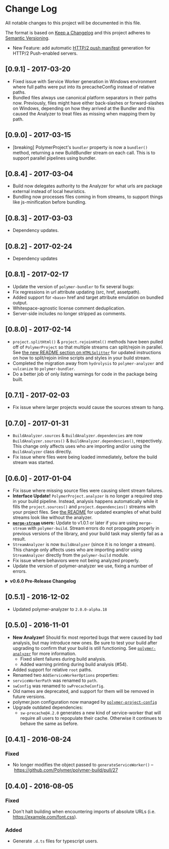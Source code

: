 # Change Log

All notable changes to this project will be documented in this file.

The format is based on [Keep a Changelog](http://keepachangelog.com/)
and this project adheres to [Semantic Versioning](http://semver.org/).

<!--## Unreleased-->

<!-- List New Changes Here -->
* New Feature: add automatic [HTTP/2 push manifest](https://github.com/GoogleChrome/http2-push-manifest) generation for HTTP/2 Push-enabled servers.

## [0.9.1] - 2017-03-20

* Fixed issue with Service Worker generation in Windows environment where full paths were put into its precacheConfig instead of relative paths.
* Bundled files always use canonical platform separators in their paths now.  Previously, files might have either back-slashes or forward-slashes on Windows, depending on how they arrived at the Bundler and this caused the Analyzer to treat files as missing when mapping them by path.

## [0.9.0] - 2017-03-15

* [breaking] PolymerProject's `bundler` property is now a `bundler()` method, returning a new BuildBundler stream on each call.  This is to support parallel pipelines using bundler.

## [0.8.4] - 2017-03-04

* Build now delegates authority to the Analyzer for what urls are package external instead of local heuristics.
* Bundling now processes files coming in from streams, to support things like js-minification before bundling.

## [0.8.3] - 2017-03-03

* Dependency updates.

## [0.8.2] - 2017-02-24

* Dependency updates

## [0.8.1] - 2017-02-17

* Update the version of `polymer-bundler` to fix several bugs:
 * Fix regressions in url attribute updating (src, href, assetpath).
 * Added support for `<base>` href and target attribute emulation on bundled output.
 * Whitespace-agnostic license comment deduplication.
 * Server-side includes no longer stripped as comments.

## [0.8.0] - 2017-02-14

* `project.splitHtml()` & `project.rejoinHtml()` methods have been pulled off of `PolymerProject` so that multiple streams can split/rejoin in parallel. See [the new README section on `HTMLSplitter`](https://github.com/Polymer/polymer-build#handling-inlined-cssjs) for updated instructions on how to split/rejoin inline scripts and styles in your build stream.
* Completed the migration away from `hydrolysis` to `polymer-analyzer` and `vulcanize` to `polymer-bundler`.
* Do a better job of only listing warnings for code in the package being built.

## [0.7.1] - 2017-02-03

* Fix issue where larger projects would cause the sources stream to hang.

## [0.7.0] - 2017-01-31

* `BuildAnalyzer.sources` & `BuildAnalyzer.dependencies` are now `BuildAnalyzer.sources()` & `BuildAnalyzer.dependencies()`, respectively. This change only affects uses who are importing and/or using the `BuildAnalyzer` class directly.
* Fix issue where files were being loaded immediately, before the build stream was started.


## [0.6.0] - 2017-01-04

* Fix issue where missing source files were causing silent stream failures.
* **Interface Update!** `PolymerProject.analyzer` is no longer a required step in your build pipeline. Instead, analysis happens automatically while it fills the `project.sources()` and `project.dependencies()` streams with your project files. See [the README](/README.md) for updated examples of what build streams look like without the analyzer.
* **[`merge-stream`](https://www.npmjs.com/package/merge-stream) users:** Update to v1.0.1 or later if you are using `merge-stream` with `polymer-build`. Stream errors do not propagate properly in previous versions of the library, and your build task may silently fail as a result.
* `StreamAnalyzer` is now `BuildAnalyzer` (since it is no longer a stream). This change only affects uses who are importing and/or using `StreamAnalyzer` directly from the `polymer-build` module.
* Fix issue where behaviors were not being analyzed properly.
* Update the version of polymer-analyzer we use, fixing a number of errors.

<details>
  <summary><strong>v0.6.0 Pre-Release Changelog</strong></summary><p>

### [0.6.0-alpha.3] - 2016-12-19

* Actually update the version of polymer-analyzer we use, fixing a number of errors. (alpha.2 was accidentally a noop release).

### [0.6.0-alpha.2] - 2016-12-19

* Update the version of polymer-analyzer we use, fixing a number of errors.

### [0.6.0-alpha.1] - 2016-12-13

* **Interface Update!** `PolymerProject.analyzer` is no longer a required step in your build pipeline. Instead, analysis happens automatically while it fills the `project.sources()` and `project.dependencies()` streams with your project files. See [the README](/README.md) for updated examples of what build streams look like without the analyzer.
* **[`merge-stream`](https://www.npmjs.com/package/merge-stream) users:** Update to v1.0.1 or later if you are using `merge-stream` with `polymer-build`. Stream errors do not propagate properly in previous versions of the library, and your build task may silently fail as a result.
* `StreamAnalyzer` is now `BuildAnalyzer` (since it is no longer a stream). This change only affects uses who are importing and/or using `StreamAnalyzer` directly from the `polymer-build` module.
* Fix issue where behaviors were not being analyzed properly.

</p></details>

## [0.5.1] - 2016-12-02

* Updated polymer-analyzer to `2.0.0-alpha.18`

## [0.5.0] - 2016-11-01

* **New Analyzer!** Should fix most reported bugs that were caused by bad analysis, but may introduce new ones. Be sure to test your build after upgrading to confirm that your build is still functioning. See [`polymer-analyzer`](https://github.com/Polymer/polymer-analyzer) for more information.
  * Fixed silent failures during build analysis.
  * Added warning printing during build analysis (#54).
* Added support for relative `root` paths.
* Renamed two `AddServiceWorkerOptions` properties:
 * `serviceWorkerPath` was renamed to `path`.
 * `swConfig` was renamed to `swPrecacheConfig`.
 * Old names are deprecated, and support for them will be removed in future versions.
* polymer.json configuration now managed by [`polymer-project-config`](https://github.com/Polymer/polymer-project-config)
* Upgrade outdated dependencies:
  * `sw-precache@4.2.0` generates a new kind of service-worker that will require all users to repopulate their cache. Otherwise it continues to behave the same as before.

## [0.4.1] - 2016-08-24

### Fixed
* No longer modifies the object passed to `generateServiceWorker()` – https://github.com/Polymer/polymer-build/pull/27

## [0.4.0] - 2016-08-05

### Fixed
* Don't halt building when encountering imports of absolute URLs (i.e. https://example.com/font.css).

### Added
* Generate `.d.ts` files for typescript users.

